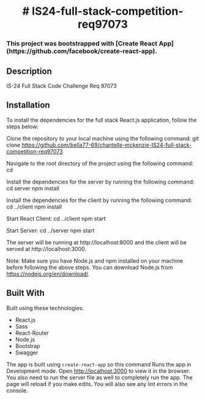 <h1 align="center">
# IS24-full-stack-competition-req97073
</h1>

<h3 align='left'>
This project was bootstrapped with [Create React App](https://github.com/facebook/create-react-app).
</h3>

## Description

IS-24 Full Stack Code Challenge Req 97073

## Installation

To install the dependencies for the full stack React.js application, follow the steps below:

Clone the repository to your local machine using the following command:
git clone <https://github.com/bella77-69/chantelle-mckenzie-IS24-full-stack-competition-req97073>

Navigate to the root directory of the project using the following command:
cd <code-challenge>

Install the dependencies for the server by running the following command:
cd server
npm install

Install the dependencies for the client by running the following command:
cd ../client
npm install

Start React Client:
cd ../client
npm start

Start Server:
cd ../server
npm start

The server will be running at http://localhost:8000 and the client will be served at http://localhost:3000.

Note: Make sure you have Node.js and npm installed on your machine before following the above steps. You can download Node.js from https://nodejs.org/en/download/.

## Built With

Built using these technologies:

- React.js
- Sass
- React-Router
- Node.js
- Bootstrap
- Swagger

The app is built using `create-react-app` so this command Runs the app in Development mode. Open [http://localhost:3000](http://localhost:3000) to view it in the browser. You also need to run the server file as well to completely run the app. The page will reload if you make edits.
You will also see any lint errors in the console.

</h3>
